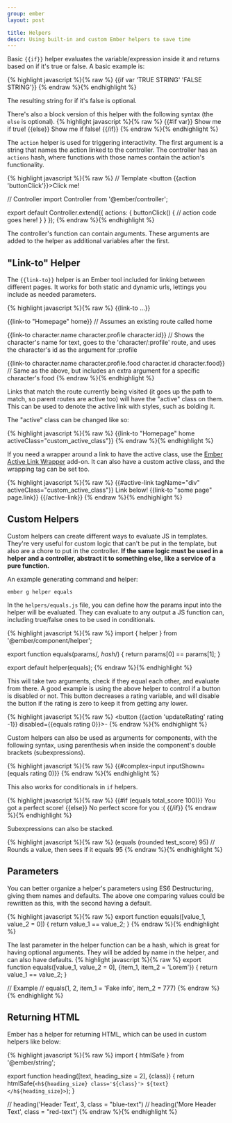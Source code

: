 ```yaml
---
group: ember
layout: post

title: Helpers
descr: Using built-in and custom Ember helpers to save time
---
```


Basic `{{if}}` helper evaluates the variable/expression inside it and returns based on if it's true or false. A basic example is:

{% highlight javascript %}{% raw %}
{{if var 'TRUE STRING' 'FALSE STRING'}}
{% endraw %}{% endhighlight %}

The resulting string for if it's false is optional.

There's also a block version of this helper with the following syntax (the `else` is optional).
{% highlight javascript %}{% raw %}
{{#if var}}
  Show me if true!
{{else}}
  Show me if false!
{{/if}}
{% endraw %}{% endhighlight %}

The `action` helper is used for triggering interactivity. The first argument is a string that names the action linked to the controller. The controller has an `actions` hash, where functions with those names contain the action's functionality.

{% highlight javascript %}{% raw %}
// Template
<button {{action 'buttonClick'}}>Click me!</button>

// Controller
import Controller from '@ember/controller';

export default Controller.extend({
  actions: {
    buttonClick() {
      // action code goes here!
    }
  }
});
{% endraw %}{% endhighlight %}

The controller's function can contain arguments. These arguments are added to the helper as additional variables after the first.

## "Link-to" Helper

The `{{link-to}}` helper is an Ember tool included for linking between different pages. It works for both static and dynamic urls, lettings you include as needed parameters.

{% highlight javascript %}{% raw %}
{{link-to <text> <route path> <route parameter values>...}}

{{link-to "Homepage" home}} // Assumes an existing route called home

{{link-to character.name character.profile character.id}} // Shows the character's name for text, goes to the 'character/:profile' route, and uses the character's id as the argument for :profile

{{link-to character.name character.profile.food character.id character.food}} // Same as the above, but includes an extra argument for a specific character's food
{% endraw %}{% endhighlight %}

Links that match the route currently being visited (it goes up the path to match, so parent routes are active too) will have the "active" class on them. This can be used to denote the active link with styles, such as bolding it.

The "active" class can be changed like so:

{% highlight javascript %}{% raw %}
{{link-to "Homepage" home activeClass="custom_active_class"}}
{% endraw %}{% endhighlight %}

If you need a wrapper around a link to have the active class, use the [Ember Active Link Wrapper](https://github.com/alexspeller/ember-cli-active-link-wrapper) add-on. It can also have a custom active class, and the wrapping tag can be set too.

{% highlight javascript %}{% raw %}
{{#active-link tagName="div" activeClass="custom_active_class"}}
  Link below!
  {{link-to "some page" page.link}}
{{/active-link}}
{% endraw %}{% endhighlight %}

## Custom Helpers

Custom helpers can create different ways to evaluate JS in templates. They're very useful for custom logic that can't be put in the template, but also are a chore to put in the controller. **If the same logic must be used in a helper and a controller, abstract it to something else, like a service of a pure function.**

An example generating command and helper:

`ember g helper equals`

In the `helpers/equals.js` file, you can define how the params input into the helper will be evaluated. They can evaluate to any output a JS function can, including true/false ones to be used in conditionals.

{% highlight javascript %}{% raw %}
import { helper } from '@ember/component/helper';

export function equals(params/*, hash*/) {
  return params[0] == params[1];
}

export default helper(equals);
{% endraw %}{% endhighlight %}

This will take two arguments, check if they equal each other, and evaluate from there. A good example is using the above helper to control if a button is disabled or not. This button decreases a rating variable, and will disable the button if the rating is zero to keep it from getting any lower.

{% highlight javascript %}{% raw %}
<button {{action 'updateRating' rating -1}} disabled={{equals rating 0}}>-</button>
{% endraw %}{% endhighlight %}

Custom helpers can also be used as arguments for components, with the following syntax, using parenthesis when inside the component's double brackets (subexpressions).

{% highlight javascript %}{% raw %}
{{#complex-input
    inputShown=(equals rating 0)}}
{% endraw %}{% endhighlight %}

This also works for conditionals in `if` helpers.

{% highlight javascript %}{% raw %}
{{#if (equals total_score 100)}}
  You got a perfect score!
{{else}}
  No perfect score for you :(
{{/if}}
{% endraw %}{% endhighlight %}

Subexpressions can also be stacked.

{% highlight javascript %}{% raw %}
(equals (rounded test_score) 95) // Rounds a value, then sees if it equals 95
{% endraw %}{% endhighlight %}

## Parameters

You can better organize a helper's parameters using ES6 Destructuring, giving them names and defaults. The above one comparing values could be rewritten as this, with the second having a default.

{% highlight javascript %}{% raw %}
export function equals([value_1, value_2 = 0]) {
  return value_1 == value_2;
}
{% endraw %}{% endhighlight %}

The last parameter in the helper function can be a hash, which is great for having optional arguments. They will be added by name in the helper, and can also have defaults.
{% highlight javascript %}{% raw %}
export function equals([value_1, value_2 = 0], {item_1, item_2 = 'Lorem'}) {
  return value_1 == value_2;
}

// Example
// equals(1, 2, item_1 = 'Fake info', item_2 = 777)
{% endraw %}{% endhighlight %}

## Returning HTML

Ember has a helper for returning HTML, which can be used in custom helpers like below:

{% highlight javascript %}{% raw %}
import { htmlSafe } from '@ember/string';

export function heading([text, heading_size = 2], {class}) {
  return htmlSafe(`
    <h${heading_size} class='${class}'>
      ${text}
    </h${heading_size}>
  `);
}

// heading('Header Text', 3, class = "blue-text")
// heading('More Header Text', class = "red-text")
{% endraw %}{% endhighlight %}
